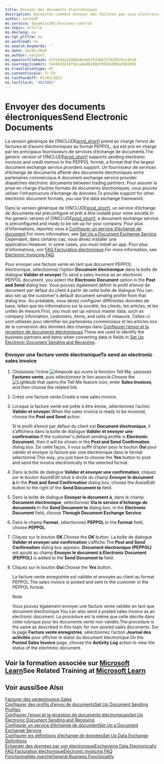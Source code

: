 ```yaml
---
title: Envoyer des documents électroniques
description: Découvrez comment envoyer des factures par voie électronique.
author: SorenGP
ms.service: dynamics365-business-central
ms.topic: article
ms.devlang: na
ms.tgt_pltfrm: na
ms.workload: na
ms.search.keywords: ''
ms.date: 10/01/2020
ms.author: edupont
ms.openlocfilehash: 43f61682a1068a8e1652fd28421f83d5291c8fe8
ms.sourcegitcommit: fe6943d410f5dca4e8b2986f95501009ae982d98
ms.translationtype: HT
ms.contentlocale: fr-CH
ms.lasthandoff: 01/05/2021
ms.locfileid: "4827083"
---
```

# <a name="send-electronic-documents"></a><span data-ttu-id="b7cb0-103">Envoyer des documents électroniques</span><span class="sxs-lookup"><span data-stu-id="b7cb0-103">Send Electronic Documents</span></span>

<span data-ttu-id="b7cb0-104">La version générique de [!INCLUDE[prod_short](includes/prod_short.md)] prend en charge l’envoi de factures et d’avoirs électroniques au format PEPPOL, qui est pris en charge par les principaux fournisseurs de services d’échange de documents.</span><span class="sxs-lookup"><span data-stu-id="b7cb0-104">The generic version of [!INCLUDE[prod_short](includes/prod_short.md)] supports sending electronic invoices and credit memos in the PEPPOL format, a format that the largest document exchange service providers support.</span></span> <span data-ttu-id="b7cb0-105">Un fournisseur de services d’échange de documents affecte des documents électroniques entre partenaires commerciaux.</span><span class="sxs-lookup"><span data-stu-id="b7cb0-105">A document exchange service provider dispatches electronic documents between trading partners.</span></span> <span data-ttu-id="b7cb0-106">Pour assurer la prise en charge d’autres formats de documents électroniques, vous pouvez utiliser l’infrastructure d’échange de données.</span><span class="sxs-lookup"><span data-stu-id="b7cb0-106">To provide support for other electronic document formats, you use the data exchange framework.</span></span>  

 <span data-ttu-id="b7cb0-107">Dans la version générique de [!INCLUDE[prod_short](includes/prod_short.md)], un service d’échange de documents est préconfiguré et prêt à être installé pour votre société.</span><span class="sxs-lookup"><span data-stu-id="b7cb0-107">In the generic version of [!INCLUDE[prod_short](includes/prod_short.md)], a document exchange service is preconfigured and ready to be set up for your company.</span></span> <span data-ttu-id="b7cb0-108">Pour plus d’informations, reportez vous à [Configurer un service d’échange de document](across-how-to-set-up-a-document-exchange-service.md).</span><span class="sxs-lookup"><span data-stu-id="b7cb0-108">For more information, see [Set Up a Document Exchange Service](across-how-to-set-up-a-document-exchange-service.md).</span></span> <span data-ttu-id="b7cb0-109">Cependant, dans certains cas, vous devez installer une application.</span><span class="sxs-lookup"><span data-stu-id="b7cb0-109">However, in some cases, you must install an app.</span></span> <span data-ttu-id="b7cb0-110">Pour plus d’informations, voir [FAQ Facturation électronique](faq-electronic-invoicing.yml).</span><span class="sxs-lookup"><span data-stu-id="b7cb0-110">For more information, see [Electronic Invoicing FAQ](faq-electronic-invoicing.yml).</span></span>  

 <span data-ttu-id="b7cb0-111">Pour envoyer une facture vente en tant que document PEPPOL électronique, sélectionnez l’option **Document électronique** dans la boîte de dialogue **Valider et envoyer**.</span><span class="sxs-lookup"><span data-stu-id="b7cb0-111">To send a sales invoice as an electronic PEPPOL document, you select the **Electronic Document** option in the **Post and Send** dialog box.</span></span> <span data-ttu-id="b7cb0-112">Vous pouvez également définir le profil d’envoi de document par défaut du client à partir de cette boîte de dialogue.</span><span class="sxs-lookup"><span data-stu-id="b7cb0-112">You can also set up the customer's default document sending profile from that dialog box.</span></span> <span data-ttu-id="b7cb0-113">Au préalable, vous devez configurer différentes données de base, telles que les informations sur la société, les clients, les articles, et les unités de mesure.</span><span class="sxs-lookup"><span data-stu-id="b7cb0-113">First, you must set up various master data, such as company information, customers, items, and units of measure.</span></span> <span data-ttu-id="b7cb0-114">Celles-ci sont utilisées pour identifier les partenaires commerciaux et les articles lors de la conversion des données des champs dans [Configurer l’envoi et la réception de documents électroniques](across-how-to-set-up-electronic-document-sending-and-receiving.md).</span><span class="sxs-lookup"><span data-stu-id="b7cb0-114">These are used to identify the business partners and items when converting data in fields in [Set Up Electronic Document Sending and Receiving](across-how-to-set-up-electronic-document-sending-and-receiving.md).</span></span>  

### <a name="to-send-an-electronic-sales-invoice"></a><span data-ttu-id="b7cb0-115">Envoyer une facture vente électronique</span><span class="sxs-lookup"><span data-stu-id="b7cb0-115">To send an electronic sales invoice</span></span>

1. <span data-ttu-id="b7cb0-116">Choisissez l’icône ![Ampoule qui ouvre la fonction Tell Me](media/ui-search/search_small.png "Dites-moi ce que vous voulez faire"), saisissez **Factures vente**, puis sélectionnez le lien associé.</span><span class="sxs-lookup"><span data-stu-id="b7cb0-116">Choose the ![Lightbulb that opens the Tell Me feature](media/ui-search/search_small.png "Tell me what you want to do") icon, enter **Sales Invoices**, and then choose the related link.</span></span>  

2. <span data-ttu-id="b7cb0-117">Créez une facture vente.</span><span class="sxs-lookup"><span data-stu-id="b7cb0-117">Create a new sales invoice.</span></span>  

3. <span data-ttu-id="b7cb0-118">Lorsque la facture vente est prête à être émise, sélectionnez l’action **Valider et envoyer**.</span><span class="sxs-lookup"><span data-stu-id="b7cb0-118">When the sales invoice is ready to be invoiced, choose the **Post and Send** action.</span></span>  

     <span data-ttu-id="b7cb0-119">Si le profil d’envoi par défaut du client est **Document électronique**, il s’affichera dans la boîte de dialogue **Valider et envoyer une confirmation**.</span><span class="sxs-lookup"><span data-stu-id="b7cb0-119">If the customer's default sending profile is **Electronic Document**, then it will be shown in the **Post and Send Confirmation** dialog box.</span></span> <span data-ttu-id="b7cb0-120">De cette façon, il vous suffit d’opter pour le bouton **Oui** pour valider et envoyer la facture par voie électronique dans le format sélectionné.</span><span class="sxs-lookup"><span data-stu-id="b7cb0-120">This way, you just have to choose the **Yes** button to post and send the invoice electronically in the selected format.</span></span>  

4. <span data-ttu-id="b7cb0-121">Dans la boîte de dialogue **Valider et envoyer une confirmation**, cliquez sur le bouton AssistEdit situé à droite du champ **Envoyer le document à**.</span><span class="sxs-lookup"><span data-stu-id="b7cb0-121">In the **Post and Send Confirmation** dialog box, choose the AssistEdit button to the right of the **Send Document to** field.</span></span>  

5. <span data-ttu-id="b7cb0-122">Dans la boîte de dialogue **Envoyer le document à**, dans le champ **Document électronique**, sélectionnez **Via le service d’échange de documents**.</span><span class="sxs-lookup"><span data-stu-id="b7cb0-122">In the **Send Document to** dialog box, in the **Electronic Document** field, choose **Through Document Exchange Service**.</span></span>  

6. <span data-ttu-id="b7cb0-123">Dans le champ **Format**, sélectionnez **PEPPOL**.</span><span class="sxs-lookup"><span data-stu-id="b7cb0-123">In the **Format** field, choose **PEPPOL**.</span></span>  

7. <span data-ttu-id="b7cb0-124">Cliquez sur le bouton **OK**.</span><span class="sxs-lookup"><span data-stu-id="b7cb0-124">Choose the **OK** button.</span></span> <span data-ttu-id="b7cb0-125">La boîte de dialogue **Valider et envoyer une confirmation** s’affiche.</span><span class="sxs-lookup"><span data-stu-id="b7cb0-125">The **Post and Send Confirmation** dialog box appears.</span></span> <span data-ttu-id="b7cb0-126">**Document électronique (PEPPOL)** est ajouté au champ **Envoyer le document à**.</span><span class="sxs-lookup"><span data-stu-id="b7cb0-126">**Electronic Document (PEPPOL)** is added to the **Send Document to** field.</span></span>  

8. <span data-ttu-id="b7cb0-127">Cliquez sur le bouton **Oui**.</span><span class="sxs-lookup"><span data-stu-id="b7cb0-127">Choose the **Yes** button.</span></span>  

     <span data-ttu-id="b7cb0-128">La facture vente enregistrée est validée et envoyée au client au format PEPPOL.</span><span class="sxs-lookup"><span data-stu-id="b7cb0-128">The sales invoice is posted and sent to the customer in the PEPPOL format.</span></span>  

    > [!NOTE]  
    >  <span data-ttu-id="b7cb0-129">Vous pouvez également envoyer une facture vente validée en tant que document électronique.</span><span class="sxs-lookup"><span data-stu-id="b7cb0-129">You can also send a posted sales invoice as an electronic document.</span></span> <span data-ttu-id="b7cb0-130">La procédure est la même que celle décrite dans cette rubrique pour les documents vente non validés.</span><span class="sxs-lookup"><span data-stu-id="b7cb0-130">The procedure is the same as described in this topic for non-posted sales documents.</span></span> <span data-ttu-id="b7cb0-131">Sur la page **Facture vente enregistrée**, sélectionnez l’action **Journal des activités** pour afficher le statut du document électronique.</span><span class="sxs-lookup"><span data-stu-id="b7cb0-131">On the **Posted Sales Invoice** page, choose the **Activity Log** action to view the status of the electronic document.</span></span>  

## <a name="see-related-training-at-microsoft-learn"></a><span data-ttu-id="b7cb0-132">Voir la formation associée sur [Microsoft Learn](/learn/modules/electronic-documents-dynamics-365-business-central/index)</span><span class="sxs-lookup"><span data-stu-id="b7cb0-132">See Related Training at [Microsoft Learn](/learn/modules/electronic-documents-dynamics-365-business-central/index)</span></span>

## <a name="see-also"></a><span data-ttu-id="b7cb0-133">Voir aussi</span><span class="sxs-lookup"><span data-stu-id="b7cb0-133">See Also</span></span>

[<span data-ttu-id="b7cb0-134">Facturer des ventes</span><span class="sxs-lookup"><span data-stu-id="b7cb0-134">Invoice Sales</span></span>](sales-how-invoice-sales.md)  
[<span data-ttu-id="b7cb0-135">Configurer des profils d’envoi de documents</span><span class="sxs-lookup"><span data-stu-id="b7cb0-135">Set Up Document Sending Profiles</span></span>](sales-how-setup-document-send-profiles.md)  
[<span data-ttu-id="b7cb0-136">Configurer l’envoi et la réception de documents électroniques</span><span class="sxs-lookup"><span data-stu-id="b7cb0-136">Set Up Electronic Document Sending and Receiving</span></span>](across-how-to-set-up-electronic-document-sending-and-receiving.md)  
[<span data-ttu-id="b7cb0-137">Configurer un service d’échange de document</span><span class="sxs-lookup"><span data-stu-id="b7cb0-137">Set Up a Document Exchange Service</span></span>](across-how-to-set-up-a-document-exchange-service.md)  
[<span data-ttu-id="b7cb0-138">Configurer les définitions d’échange de données</span><span class="sxs-lookup"><span data-stu-id="b7cb0-138">Set Up Data Exchange Definitions</span></span>](across-how-to-set-up-data-exchange-definitions.md)  
[<span data-ttu-id="b7cb0-139">Échanger des données par voir électronique</span><span class="sxs-lookup"><span data-stu-id="b7cb0-139">Exchanging Data Electronically</span></span>](across-data-exchange.md)  
[<span data-ttu-id="b7cb0-140">FAQ Facturation électronique</span><span class="sxs-lookup"><span data-stu-id="b7cb0-140">Electronic Invoicing FAQ</span></span>](faq-electronic-invoicing.yml)  
[<span data-ttu-id="b7cb0-141">Fonctionnalités marché</span><span class="sxs-lookup"><span data-stu-id="b7cb0-141">General Business Functionality</span></span>](ui-across-business-areas.md)  

